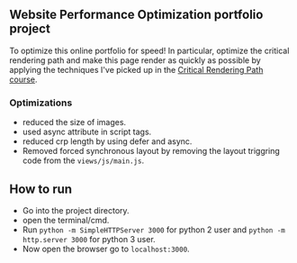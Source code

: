 ## Website Performance Optimization portfolio project

To optimize this online portfolio for speed! In particular, optimize the critical rendering path and make this page render as quickly as possible by applying the techniques I've picked up in the [Critical Rendering Path course](https://www.udacity.com/course/ud884).

### Optimizations
- reduced the size of images.
- used async attribute in script tags.
- reduced crp length by using defer and async.
- Removed forced synchronous layout by removing the layout triggring code from the `views/js/main.js`.

## How to run
- Go into the project directory.
- open the terminal/cmd.
- Run `python -m SimpleHTTPServer 3000` for python 2 user and `python -m http.server 3000` for python 3 user.
- Now open the browser go to `localhost:3000`.